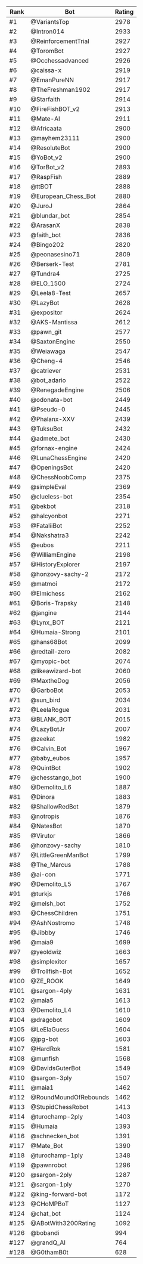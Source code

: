 Rank|Bot|Rating
---|---|---
#1|@VariantsTop|2978
#2|@Intron014|2933
#3|@ReinforcementTrial|2927
#4|@ToromBot|2927
#5|@Occhessadvanced|2926
#6|@caissa-x|2919
#7|@EmanPureNN|2917
#8|@TheFreshman1902|2917
#9|@Starfaith|2914
#10|@FireFishBOT_v2|2913
#11|@Mate-AI|2911
#12|@Africaata|2900
#13|@mayhem23111|2900
#14|@ResoluteBot|2900
#15|@YoBot_v2|2900
#16|@TorBot_v2|2893
#17|@RaspFish|2889
#18|@ttBOT|2888
#19|@European_Chess_Bot|2880
#20|@JuroJ|2864
#21|@blundar_bot|2854
#22|@ArasanX|2838
#23|@faith_bot|2836
#24|@Bingo202|2820
#25|@peonasesino71|2809
#26|@Berserk-Test|2781
#27|@Tundra4|2725
#28|@ELO_1500|2724
#29|@Leela8-Test|2657
#30|@LazyBot|2628
#31|@expositor|2624
#32|@AKS-Mantissa|2612
#33|@pawn_git|2577
#34|@SaxtonEngine|2550
#35|@Weiawaga|2547
#36|@Cheng-4|2546
#37|@catriever|2531
#38|@bot_adario|2522
#39|@RenegadeEngine|2506
#40|@odonata-bot|2449
#41|@Pseudo-0|2445
#42|@Phalanx-XXV|2439
#43|@TuksuBot|2432
#44|@admete_bot|2430
#45|@fornax-engine|2424
#46|@LunaChessEngine|2420
#47|@OpeningsBot|2420
#48|@ChessNoobComp|2375
#49|@simpleEval|2369
#50|@clueless-bot|2354
#51|@bekbot|2318
#52|@halcyonbot|2271
#53|@FataliiBot|2252
#54|@Nakshatra3|2242
#55|@eubos|2211
#56|@WilliamEngine|2198
#57|@HistoryExplorer|2197
#58|@honzovy-sachy-2|2172
#59|@matmoi|2172
#60|@Elmichess|2162
#61|@Boris-Trapsky|2148
#62|@jangine|2144
#63|@Lynx_BOT|2121
#64|@Humaia-Strong|2101
#65|@hans68Bot|2099
#66|@redtail-zero|2082
#67|@myopic-bot|2074
#68|@likeawizard-bot|2060
#69|@MaxtheDog|2056
#70|@GarboBot|2053
#71|@sun_bird|2034
#72|@LeelaRogue|2031
#73|@BLANK_BOT|2015
#74|@LazyBotJr|2007
#75|@zeekat|1982
#76|@Calvin_Bot|1967
#77|@baby_eubos|1957
#78|@QuintBot|1902
#79|@chesstango_bot|1900
#80|@Demolito_L6|1887
#81|@Dinora|1883
#82|@ShallowRedBot|1879
#83|@notropis|1876
#84|@NatesBot|1870
#85|@Virutor|1866
#86|@honzovy-sachy|1810
#87|@LittleGreenManBot|1799
#88|@The_Marcus|1788
#89|@ai-con|1771
#90|@Demolito_L5|1767
#91|@turkjs|1766
#92|@melsh_bot|1752
#93|@ChessChildren|1751
#94|@AshNostromo|1748
#95|@Jibbby|1746
#96|@maia9|1699
#97|@yeoldwiz|1663
#98|@simplexitor|1657
#99|@Trollfish-Bot|1652
#100|@ZE_ROOK|1649
#101|@sargon-4ply|1631
#102|@maia5|1613
#103|@Demolito_L4|1610
#104|@dragobot|1609
#105|@LeElaGuess|1604
#106|@jpg-bot|1603
#107|@HardRok|1581
#108|@munfish|1568
#109|@DavidsGuterBot|1549
#110|@sargon-3ply|1507
#111|@maia1|1462
#112|@RoundMoundOfRebounds|1462
#113|@StupidChessRobot|1413
#114|@turochamp-2ply|1403
#115|@Humaia|1393
#116|@schnecken_bot|1391
#117|@Mate_Bot|1390
#118|@turochamp-1ply|1348
#119|@pawnrobot|1296
#120|@sargon-2ply|1287
#121|@sargon-1ply|1270
#122|@king-forward-bot|1172
#123|@CHoMPBoT|1127
#124|@chat_bot|1124
#125|@ABotWith3200Rating|1092
#126|@bobandi|994
#127|@grandQ_AI|764
#128|@G0thamB0t|628
